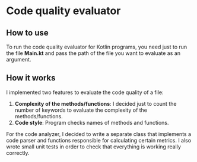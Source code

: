 # Code quality evaluator

## How to use

To run the code quality evaluator for Kotlin programs, you need just to run the file **Main.kt** and pass the path of
the file you want to
evaluate as an argument.

## How it works

I implemented two features to evaluate the code quality of a file:

1. **Complexity of the methods/functions**: I decided just to count the number of keywords to evaluate the complexity of
   the methods/functions.
2. **Code style**: Program checks names of methods and functions.

For the code analyzer, I decided to write a separate class that implements a code parser and functions responsible for
calculating certain metrics. I also wrote small unit tests in order to check that everything is working really
correctly.